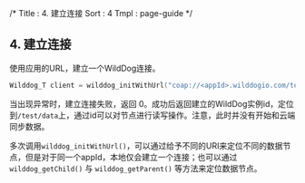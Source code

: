 /*
Title : 4. 建立连接
Sort : 4
Tmpl : page-guide
*/

## 4. 建立连接

使用应用的URL，建立一个WildDog连接。

```c
Wilddog_T client = wilddog_initWithUrl("coap://<appId>.wilddogio.com/test/data");
```

当出现异常时，建立连接失败，返回 0。成功后返回建立的WildDog实例id，定位到`/test/data`上，通过id可以对节点进行读写操作。注意，此时并没有开始和云端同步数据。

多次调用`wilddog_initWithUrl()`，可以通过给予不同的URI来定位不同的数据节点，但是对于同一个appId，本地仅会建立一个连接；也可以通过`wilddog_getChild()` 与 `wilddog_getParent()` 等方法来定位数据节点。
